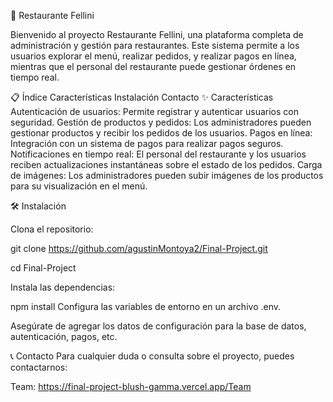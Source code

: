 🥂 Restaurante Fellini

Bienvenido al proyecto Restaurante Fellini, una plataforma completa de administración y gestión para restaurantes. Este sistema permite a los usuarios explorar el menú, realizar pedidos, y realizar pagos en línea, mientras que el personal del restaurante puede gestionar órdenes en tiempo real.

📋 Índice
Características
Instalación
Contacto
✨ Características
Autenticación de usuarios: Permite registrar y autenticar usuarios con seguridad.
Gestión de productos y pedidos: Los administradores pueden gestionar productos y recibir los pedidos de los usuarios.
Pagos en línea: Integración con un sistema de pagos para realizar pagos seguros.
Notificaciones en tiempo real: El personal del restaurante y los usuarios reciben actualizaciones instantáneas sobre el estado de los pedidos.
Carga de imágenes: Los administradores pueden subir imágenes de los productos para su visualización en el menú.

🛠️ Instalación

Clona el repositorio:


git clone https://github.com/agustinMontoya2/Final-Project.git

cd Final-Project


Instala las dependencias:


npm install
Configura las variables de entorno en un archivo .env. 

Asegúrate de agregar los datos de configuración para la base de datos, autenticación, pagos, etc.


📞 Contacto
Para cualquier duda o consulta sobre el proyecto, puedes contactarnos:

Team: https://final-project-blush-gamma.vercel.app/Team
